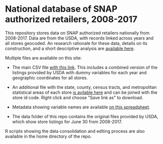 # National database of SNAP authorized retailers, 2008-2017
This repository stores data on SNAP authorized retailers nationally from 2008-2017. Data are from the USDA, with records linked across years and all stores geocoded. An research rationale for these data, details on its construction, and a short descriptive analysis are [available here](https://jshannon75.github.io/snap_retailers_2008_2017/overview_paper).

Multiple files are available on this site:

* The main CSV file [with this link](https://github.com/jshannon75/snap_retailers_2008_2017/raw/master/data/snap_retailers_usda.csv). This includes a combined version of the listings provided by USDA with dummy variables for each year and geographic coordinates for all stores.

* An additional file with the state, county, census tracts, and metropolitan statistical areas of each store [is avilable here](https://github.com/jshannon75/snap_retailers_2008_2017/raw/master/data/snap_retailers_crosswalk.csv) and can be joined with the store id code. Right click and choose "Save link as" to download. 

* Metadata showing variable names are available [on this spreadsheet](https://github.com/jshannon75/snap_retailers_2008_2017/raw/master/data/snap_retailers_metadata.csv). 

* The data folder of this repo contains the original files provided by USDA, which show store listings for June 30 from 2008-2017. 

R scripts showing the data consolidation and editing process are also available in the home directory of the repo.
